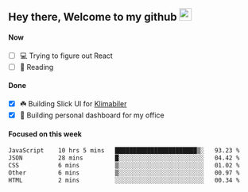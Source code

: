 ## Hey there, Welcome to my github <img src="https://media.giphy.com/media/hvRJCLFzcasrR4ia7z/giphy.gif" width="25px">

#### Now
- [ ] 💻 Trying to figure out React
- [ ] 📕 Reading

#### Done
- [x] ☘️ Building Slick UI for [Klimabiler](https://klimabiler.dk)
- [x] 🚀 Building personal dashboard for my office
 
 #### Focused on this week
<!--START_SECTION:waka-->

```txt
JavaScript    10 hrs 5 mins   ███████████████████████▒░   93.23 %
JSON          28 mins         █░░░░░░░░░░░░░░░░░░░░░░░░   04.42 %
CSS           6 mins          ▒░░░░░░░░░░░░░░░░░░░░░░░░   01.02 %
Other         6 mins          ▒░░░░░░░░░░░░░░░░░░░░░░░░   00.97 %
HTML          2 mins          ░░░░░░░░░░░░░░░░░░░░░░░░░   00.34 %
```

<!--END_SECTION:waka-->

